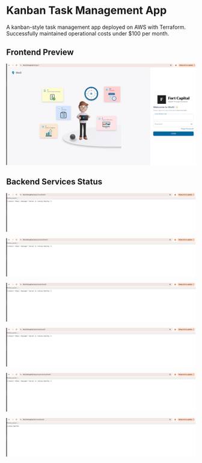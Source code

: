 # Kanban Task Management App

A kanban-style task management app deployed on AWS with Terraform.  
Successfully maintained operational costs under $100 per month.

## Frontend Preview

![Frontend Preview](images/frontend.png)
 
## Backend Services Status

![Cron-ms Service](images/cron-ms.png)

![Users-ms Service](images/users-ms.png)

![Master-ms Service](images/master-ms.png)

![Tasks-ms Service](images/tasks-ms.png)

![Organization-ms Service](images/org-ms.png)

![License-ms Service](images/license-ms.png)